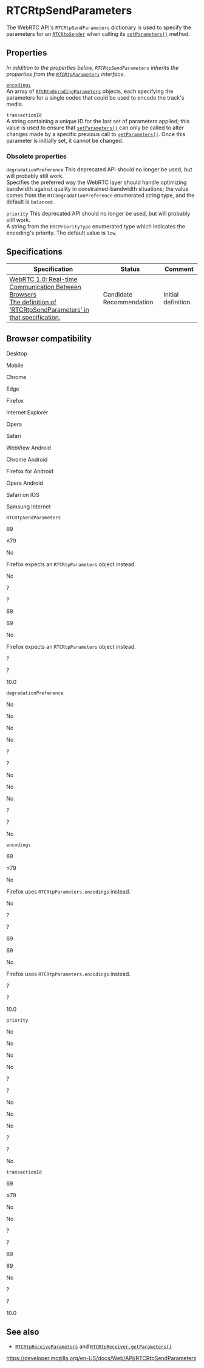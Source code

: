 RTCRtpSendParameters
====================

The WebRTC API's `RTCRtpSendParameters` dictionary is used to specify the parameters for an [`RTCRtpSender`](rtcrtpsender) when calling its [`setParameters()`](rtcrtpsender/setparameters) method.

Properties
----------

*In addition to the properties below, `RTCRtpSendParameters` inherits the properties from the [`RTCRtpParameters`](rtcrtpparameters) interface.*

[`encodings`](rtcrtpsendparameters/encodings)  
An array of [`RTCRtpEncodingParameters`](rtcrtpencodingparameters) objects, each specifying the parameters for a single codec that could be used to encode the track's media.

<span class="page-not-created">`transactionId`</span>  
A string containing a unique ID for the last set of parameters applied; this value is used to ensure that [`setParameters()`](rtcrtpsender/setparameters) can only be called to alter changes made by a specific previous call to [`getParameters()`](rtcrtpsender/getparameters). Once this parameter is initially set, it cannot be changed.

### Obsolete properties

 <span class="page-not-created">`degradationPreference`</span> <span class="icon deprecated" viewbox="0 0 100 100" xmlns="http://www.w3.org/2000/svg" role="img"> This deprecated API should no longer be used, but will probably still work. </span>   
Specifies the preferred way the WebRTC layer should handle optimizing bandwidth against quality in constrained-bandwidth situations; the value comes from the <span class="page-not-created">`RTCDegradationPreference`</span> enumerated string type, and the default is `balanced`.

 <span class="page-not-created">`priority`</span> <span class="icon deprecated" viewbox="0 0 100 100" xmlns="http://www.w3.org/2000/svg" role="img"> This deprecated API should no longer be used, but will probably still work. </span>   
A string from the <span class="page-not-created">`RTCPriorityType`</span> enumerated type which indicates the encoding's priority. The default value is `low`.

Specifications
--------------

<table><thead><tr class="header"><th>Specification</th><th>Status</th><th>Comment</th></tr></thead><tbody><tr class="odd"><td><a href="https://w3c.github.io/webrtc-pc/#dom-rtcrtpsendparameters">WebRTC 1.0: Real-time Communication Between Browsers<br />
<span class="small">The definition of 'RTCRtpSendParameters' in that specification.</span></a></td><td><span class="spec-cr">Candidate Recommendation</span></td><td>Initial definition.</td></tr></tbody></table>

Browser compatibility
---------------------

Desktop

Mobile

Chrome

Edge

Firefox

Internet Explorer

Opera

Safari

WebView Android

Chrome Android

Firefox for Android

Opera Android

Safari on IOS

Samsung Internet

`RTCRtpSendParameters`

69

≤79

No

Firefox expects an `RTCRtpParameters` object instead.

No

?

?

69

69

No

Firefox expects an `RTCRtpParameters` object instead.

?

?

10.0

`degradationPreference`

No

No

No

No

?

?

No

No

No

?

?

No

`encodings`

69

≤79

No

Firefox uses `RTCRtpParameters.encodings` instead.

No

?

?

69

69

No

Firefox uses `RTCRtpParameters.encodings` instead.

?

?

10.0

`priority`

No

No

No

No

?

?

No

No

No

?

?

No

`transactionId`

69

≤79

No

No

?

?

69

69

No

?

?

10.0

See also
--------

-   [`RTCRtpReceiveParameters`](rtcrtpreceiveparameters) and [`RTCRtpReceiver.getParameters()`](rtcrtpreceiver/getparameters)

<a href="https://developer.mozilla.org/en-US/docs/Web/API/RTCRtpSendParameters" class="_attribution-link">https://developer.mozilla.org/en-US/docs/Web/API/RTCRtpSendParameters</a>
